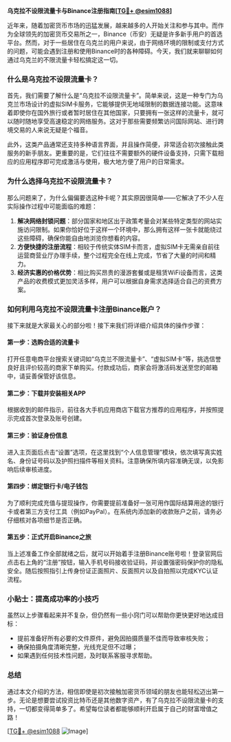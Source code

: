 **乌克拉不设限流量卡与Binance注册指南[[TG💪+ @esim1088](https://t.me/s/esim1088)]**

近年来，随着加密货币市场的迅猛发展，越来越多的人开始关注和参与其中。而作为全球领先的加密货币交易所之一，Binance（币安）无疑是许多新手用户的首选平台。然而，对于一些居住在乌克兰的用户来说，由于网络环境的限制或支付方式的问题，可能会遇到注册和使用Binance时的各种障碍。今天，我们就来聊聊如何通过乌克兰的不限流量卡轻松搞定这一切。

### 什么是乌克拉不设限流量卡？

首先，我们需要了解什么是“乌克拉不设限流量卡”。简单来说，这是一种专门为乌克兰市场设计的虚拟SIM卡服务，它能够提供无地域限制的数据连接功能。这意味着即使你在国外旅行或者暂时居住在其他国家，只要拥有一张这样的流量卡，就可以随时随地享受高速稳定的网络服务。这对于那些需要频繁访问国际网站、进行跨境交易的人来说无疑是个福音。

此外，这类产品通常还支持多种语言界面，并且操作简便，非常适合初次接触此类服务的新手朋友。更重要的是，它们往往不需要额外的硬件设备支持，只需下载相应的应用程序即可完成激活与使用，极大地方便了用户的日常需求。

### 为什么选择乌克拉不设限流量卡？

那么问题来了，为什么偏偏要选这种卡呢？其实原因很简单——它解决了不少人在实际操作过程中可能面临的难题：

1. **解决网络封锁问题**：部分国家和地区出于政策考量会对某些特定类型的网站实施访问限制。如果你恰好位于这样一个环境中，那么拥有这样一张卡就能绕过这些障碍，确保你能自由地浏览你想看的内容。
2. **方便快捷的注册流程**：相较于传统实体SIM卡而言，虚拟SIM卡无需亲自前往运营商营业厅办理手续，整个过程完全在线上完成，节省了大量的时间和精力。
3. **经济实惠的价格优势**：相比购买昂贵的漫游套餐或是租赁WiFi设备而言，这类产品的收费模式更加灵活多样，用户可以根据自身需求选择适合自己的资费方案。

### 如何利用乌克拉不设限流量卡注册Binance账户？

接下来就是大家最关心的部分啦！接下来我们将详细介绍具体的操作步骤：

#### 第一步：选购合适的流量卡
打开任意电商平台搜索关键词如“乌克兰不限流量卡”、“虚拟SIM卡”等，挑选信誉良好且评价较高的商家下单购买。付款成功后，商家会将激活码发送至您的邮箱中，请妥善保管好该信息。

#### 第二步：下载并安装相关APP
根据收到的邮件指示，前往各大手机应用商店下载官方推荐的应用程序，并按照提示完成首次登录及账号创建。

#### 第三步：验证身份信息
进入主页面后点击“设置”选项，在这里找到“个人信息管理”模块，依次填写真实姓名、身份证号码以及护照扫描件等相关资料。注意确保所填内容准确无误，以免影响后续审核进度。

#### 第四步：绑定银行卡/电子钱包
为了顺利完成充值与提现操作，你需要提前准备好一张可用作国际结算用途的银行卡或者第三方支付工具（例如PayPal）。在系统内添加新的收款账户之前，请务必仔细核对各项细节是否正确。

#### 第五步：正式开启Binance之旅
当上述准备工作全部就绪之后，就可以开始着手注册Binance账号啦！登录官网后点击右上角的“注册”按钮，输入手机号码接收验证码，并设置强密码保护你的隐私安全。随后按照指引上传身份证正面照片、反面照片以及自拍照以完成KYC认证流程。

### 小贴士：提高成功率的小技巧

虽然以上步骤看起来并不复杂，但仍然有一些小窍门可以帮助你更快更好地达成目标：

- 提前准备好所有必要的文件原件，避免因拍摄质量不佳而导致审核失败；
- 确保拍摄角度清晰完整，光线充足但不过曝；
- 如果遇到任何技术性问题，及时联系客服寻求帮助。

### 总结

通过本文介绍的方法，相信即使是初次接触加密货币领域的朋友也能轻松迈出第一步。无论是想要尝试投资比特币还是其他数字资产，有了乌克拉不设限流量卡的支持，一切都变得简单多了。希望每位读者都能够顺利开启属于自己的财富增值之路！

[[TG💪+ @esim1088](https://t.me/s/esim1088) ![Image](https://i.postimg.cc/4NQfJmqS/Snipaste-2025-05-13-00-14-12.png)]